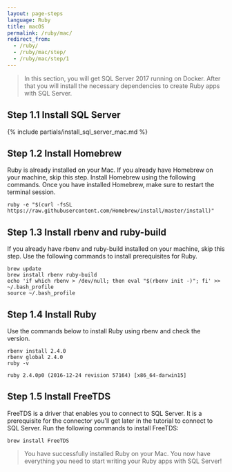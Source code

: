 ```yaml
---
layout: page-steps
language: Ruby
title: macOS
permalink: /ruby/mac/
redirect_from:
  - /ruby/
  - /ruby/mac/step/
  - /ruby/mac/step/1
---
```


> In this section, you will get SQL Server 2017 running on Docker. After that you will install the necessary dependencies to create Ruby apps with SQL Server.

## Step 1.1 Install SQL Server
{% include partials/install_sql_server_mac.md %}

## Step 1.2 Install Homebrew 
Ruby is already installed on your Mac. If you already have Homebrew on your machine, skip this step. Install Homebrew using the following commands. Once you have installed Homebrew, make sure to restart the terminal session.

```terminal
ruby -e "$(curl -fsSL https://raw.githubusercontent.com/Homebrew/install/master/install)"
```

## Step 1.3 Install rbenv and ruby-build
If you already have rbenv and ruby-build installed on your machine, skip this step. Use the following commands to install prerequisites for Ruby.
```terminal
brew update
brew install rbenv ruby-build
echo 'if which rbenv > /dev/null; then eval "$(rbenv init -)"; fi' >> ~/.bash_profile
source ~/.bash_profile
```

## Step 1.4 Install Ruby
Use the commands below to install Ruby using rbenv and check the version.
```terminal
rbenv install 2.4.0
rbenv global 2.4.0
ruby -v
```

```results
ruby 2.4.0p0 (2016-12-24 revision 57164) [x86_64-darwin15]
```

## Step 1.5 Install FreeTDS
FreeTDS is a driver that enables you to connect to SQL Server. It is a prerequisite for the connector you'll get later in the tutorial to connect to SQL Server. Run the following commands to install FreeTDS:

```terminal
brew install FreeTDS
```
> You have successfully installed Ruby on your Mac. You now have everything you need to start writing your Ruby apps with SQL Server!

